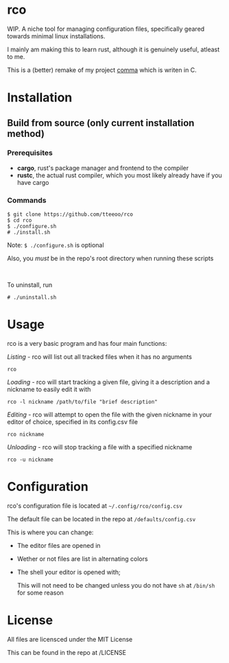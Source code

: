 # rco

WIP. A niche tool for managing configuration files, specifically geared towards minimal linux installations.

I mainly am making this to learn rust, although it is genuinely useful, atleast to me.

This is a (better) remake of my project <a href="https://github.com/tteeoo/rco">comma</a> which is writen in C.

# Installation

## Build from source (only current installation method)

### Prerequisites

* <b>cargo</b>, rust's package manager and frontend to the compiler
* <b>rustc</b>, the actual rust compiler, which you most likely already have if you have cargo

### Commands

```
$ git clone https://github.com/tteeoo/rco
$ cd rco
$ ./configure.sh
# ./install.sh
```
Note: `$ ./configure.sh` is optional

Also, you <i>must</i> be in the repo's root directory when running these scripts

<br>

To uninstall, run 

```
# ./uninstall.sh
```

# Usage

rco is a very basic program and has four main functions:

*Listing* - rco will list out all tracked files when it has no arguments

`rco`

*Loading* - rco will start tracking a given file, giving it a description and a nickname to easily edit it with

`rco -l nickname /path/to/file "brief description"`


*Editing* - rco will attempt to open the file with the given nickname in your editor of choice, specified in its config.csv file

`rco nickname`


*Unloading* - rco will stop tracking a file with a specified nickname

`rco -u nickname`


# Configuration

rco's configuration file is located at `~/.config/rco/config.csv`

The default file can be located in the repo at `/defaults/config.csv`

This is where you can change:

- The editor files are opened in

- Wether or not files are list in alternating colors

- The shell your editor is opened with;

  This will not need to be changed unless you do not have `sh` at `/bin/sh` for some reason


# License

All files are licensced under the MIT License

This can be found in the repo at /LICENSE
